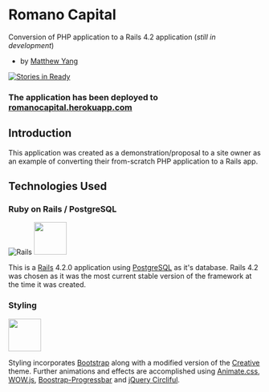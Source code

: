 # Romano Capital
Conversion of PHP application to a Rails 4.2 application (*still in development*)
- by [Matthew Yang](http://matthewgyang.com)

[![Stories in Ready](https://badge.waffle.io/yang70/romano.png?label=ready&title=Ready)](https://waffle.io/yang70/romano)

### The application has been deployed to [romanocapital.herokuapp.com](http://romanocapital.herokuapp.com)

## Introduction
This application was created as a demonstration/proposal to a site owner as an example of converting their from-scratch PHP application to a Rails app.  

## Technologies Used

### Ruby on Rails / PostgreSQL
![Rails](https://s3.amazonaws.com/matthewgyang/images/rails_logo.png)
<img src="https://s3.amazonaws.com/matthewgyang/images/icon_postgresql.png" width="65" />

This is a [Rails](http://rubyonrails.org) 4.2.0 application using [PostgreSQL](http://postgresql.org) as it's database.  Rails 4.2 was chosen as it was the most current stable version of the framework at the time it was created.

### Styling
<img src="https://s3.amazonaws.com/matthewgyang/images/bootstrap.png" width="65" />

Styling incorporates [Bootstrap](http://getbootstrap.com) along with a modified version of the [Creative](http://startbootstrap.com/template-overviews/creative) theme.  Further animations and effects are accomplished using [Animate.css](https://daneden.github.io/animate.css), [WOW.js](http://mynameismatthieu.com/WOW), [Boostrap-Progressbar](https://github.com/geersch/bootstrap-progressbar) and [jQuery Circliful](https://github.com/pguso/jquery-plugin-circliful).
